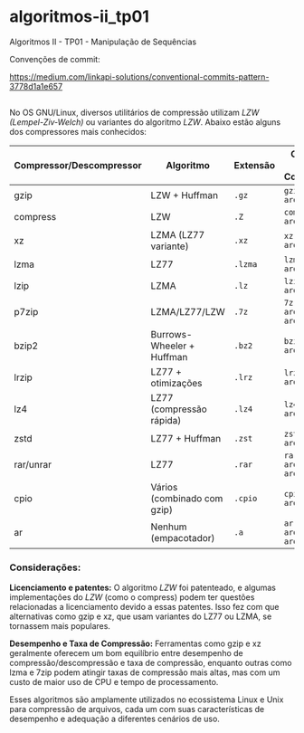 # algoritmos-ii_tp01
Algoritmos II - TP01 - Manipulação de Sequências

Convenções de commit:

https://medium.com/linkapi-solutions/conventional-commits-pattern-3778d1a1e657



## 

No OS GNU/Linux, diversos utilitários de compressão utilizam  *LZW (Lempel-Ziv-Welch)* ou variantes do algoritmo *LZW*. Abaixo estão alguns dos compressores mais conhecidos:

| Compressor/Descompressor | Algoritmo                     | Extensão   | Comando de Compressão      | Comando de Descompressão      |
|--------------------------|-------------------------------|------------|----------------------------|-------------------------------|
| gzip                     | LZW + Huffman                 | `.gz`      | `gzip arquivo.txt`         | `gunzip arquivo.txt.gz`       |
| compress                 | LZW                           | `.Z`       | `compress arquivo.txt`     | `uncompress arquivo.txt.Z`    |
| xz                       | LZMA (LZ77 variante)          | `.xz`      | `xz arquivo.txt`           | `unxz arquivo.txt.xz`         |
| lzma                     | LZ77                          | `.lzma`    | `lzma arquivo.txt`         | `unlzma arquivo.txt.lzma`     |
| lzip                     | LZMA                          | `.lz`      | `lzip arquivo.txt`         | `unlzip arquivo.txt.lz`       |
| p7zip                    | LZMA/LZ77/LZW                 | `.7z`      | `7z a arquivo.7z arquivo`  | `7z x arquivo.7z`             |
| bzip2                    | Burrows-Wheeler + Huffman     | `.bz2`     | `bzip2 arquivo.txt`        | `bunzip2 arquivo.txt.bz2`     |
| lrzip                    | LZ77 + otimizações            | `.lrz`     | `lrzip arquivo.txt`        | `lrunzip arquivo.txt.lrz`     |
| lz4                      | LZ77 (compressão rápida)      | `.lz4`     | `lz4 arquivo.txt`          | `unlz4 arquivo.txt.lz4`       |
| zstd                     | LZ77 + Huffman                | `.zst`     | `zstd arquivo.txt`         | `unzstd arquivo.txt.zst`      |
| rar/unrar                | LZ77                          | `.rar`     | `rar a arquivo.rar arquivo`| `unrar x arquivo.rar`         |
| cpio                     | Vários (combinado com gzip)   | `.cpio`    | `cpio -o > arquivo.cpio`   | `cpio -i < arquivo.cpio`      |
| ar                       | Nenhum (empacotador)          | `.a`       | `ar r arquivo.a arquivos`  | `ar x arquivo.a`              |


### Considerações:
**Licenciamento e patentes:** O algoritmo *LZW* foi patenteado, e algumas implementações do *LZW* (como o compress) podem ter questões relacionadas a licenciamento devido a essas patentes. Isso fez com que alternativas como gzip e xz, que usam variantes do LZ77 ou LZMA, se tornassem mais populares.

**Desempenho e Taxa de Compressão:** Ferramentas como gzip e xz geralmente oferecem um bom equilíbrio entre desempenho de compressão/descompressão e taxa de compressão, enquanto outras como lzma e 7zip podem atingir taxas de compressão mais altas, mas com um custo de maior uso de CPU e tempo de processamento.

Esses algoritmos são amplamente utilizados no ecossistema Linux e Unix para compressão de arquivos, cada um com suas características de desempenho e adequação a diferentes cenários de uso.